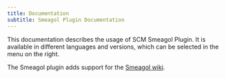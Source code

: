 ```yaml
---
title: Documentation
subtitle: Smeagol Plugin Documentation
---
```

This documentation describes the usage of SCM Smeagol Plugin. It is available in different languages and versions, which can be selected in the menu on the right.

The Smeagol plugin adds support for the [Smeagol wiki](https://github.com/cloudogu/smeagol).
